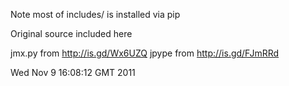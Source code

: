 Note most of includes/ is installed via pip

Original source included here

jmx.py from http://is.gd/Wx6UZQ
jpype from http://is.gd/FJmRRd


Wed Nov  9 16:08:12 GMT 2011
